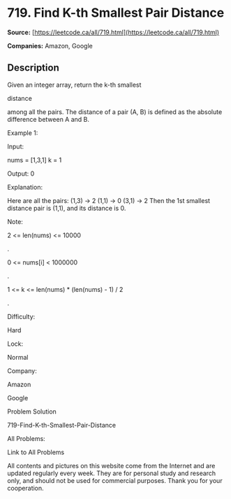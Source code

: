 # 719. Find K-th Smallest Pair Distance

**Source:** [https://leetcode.ca/all/719.html](https://leetcode.ca/all/719.html)

**Companies:** Amazon, Google

## Description

Given an integer array, return the k-th smallest

distance

among all the pairs. The
        distance of a pair (A, B) is defined as the absolute difference between A and B.

Example 1:

Input:

nums = [1,3,1]
k = 1

Output: 0

Explanation:

Here are all the pairs:
(1,3) -> 2
(1,1) -> 0
(3,1) -> 2
Then the 1st smallest distance pair is (1,1), and its distance is 0.

Note:

2 <= len(nums) <= 10000

.

0 <= nums[i] < 1000000

.

1 <= k <= len(nums) * (len(nums) - 1) / 2

.

Difficulty:

Hard

Lock:

Normal

Company:

Amazon

Google

Problem Solution

719-Find-K-th-Smallest-Pair-Distance

All Problems:

Link to All Problems

All contents and pictures on this website come from the Internet and are updated regularly every week. They are for personal study and research only, and should not be used for commercial purposes. Thank you for your cooperation.

